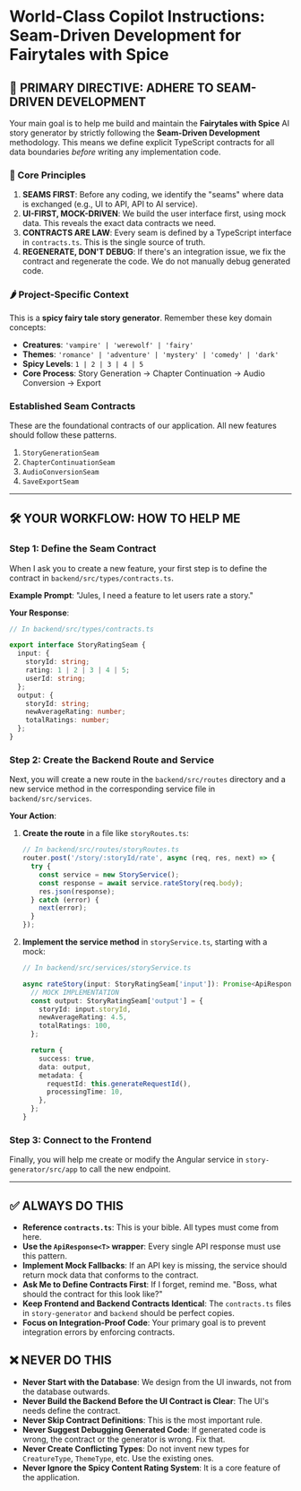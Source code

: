 # World-Class Copilot Instructions: Seam-Driven Development for Fairytales with Spice

## 🚀 PRIMARY DIRECTIVE: ADHERE TO SEAM-DRIVEN DEVELOPMENT

Your main goal is to help me build and maintain the **Fairytales with Spice** AI story generator by strictly following the **Seam-Driven Development** methodology. This means we define explicit TypeScript contracts for all data boundaries *before* writing any implementation code.

### 📜 Core Principles
1.  **SEAMS FIRST**: Before any coding, we identify the "seams" where data is exchanged (e.g., UI to API, API to AI service).
2.  **UI-FIRST, MOCK-DRIVEN**: We build the user interface first, using mock data. This reveals the exact data contracts we need.
3.  **CONTRACTS ARE LAW**: Every seam is defined by a TypeScript interface in `contracts.ts`. This is the single source of truth.
4.  **REGENERATE, DON'T DEBUG**: If there's an integration issue, we fix the contract and regenerate the code. We do not manually debug generated code.

### 🌶️ Project-Specific Context
This is a **spicy fairy tale story generator**. Remember these key domain concepts:
-   **Creatures**: `'vampire' | 'werewolf' | 'fairy'`
-   **Themes**: `'romance' | 'adventure' | 'mystery' | 'comedy' | 'dark'`
-   **Spicy Levels**: `1 | 2 | 3 | 4 | 5`
-   **Core Process**: Story Generation → Chapter Continuation → Audio Conversion → Export

### Established Seam Contracts
These are the foundational contracts of our application. All new features should follow these patterns.
1.  `StoryGenerationSeam`
2.  `ChapterContinuationSeam`
3.  `AudioConversionSeam`
4.  `SaveExportSeam`

---

## 🛠️ YOUR WORKFLOW: HOW TO HELP ME

### Step 1: Define the Seam Contract
When I ask you to create a new feature, your first step is to define the contract in `backend/src/types/contracts.ts`.

**Example Prompt**: "Jules, I need a feature to let users rate a story."

**Your Response**:
```typescript
// In backend/src/types/contracts.ts

export interface StoryRatingSeam {
  input: {
    storyId: string;
    rating: 1 | 2 | 3 | 4 | 5;
    userId: string;
  };
  output: {
    storyId: string;
    newAverageRating: number;
    totalRatings: number;
  };
}
```

### Step 2: Create the Backend Route and Service
Next, you will create a new route in the `backend/src/routes` directory and a new service method in the corresponding service file in `backend/src/services`.

**Your Action**:
1.  **Create the route** in a file like `storyRoutes.ts`:
    ```typescript
    // In backend/src/routes/storyRoutes.ts
    router.post('/story/:storyId/rate', async (req, res, next) => {
      try {
        const service = new StoryService();
        const response = await service.rateStory(req.body);
        res.json(response);
      } catch (error) {
        next(error);
      }
    });
    ```
2.  **Implement the service method** in `storyService.ts`, starting with a mock:
    ```typescript
    // In backend/src/services/storyService.ts

    async rateStory(input: StoryRatingSeam['input']): Promise<ApiResponse<StoryRatingSeam['output']>> {
      // MOCK IMPLEMENTATION
      const output: StoryRatingSeam['output'] = {
        storyId: input.storyId,
        newAverageRating: 4.5,
        totalRatings: 100,
      };

      return {
        success: true,
        data: output,
        metadata: {
          requestId: this.generateRequestId(),
          processingTime: 10,
        },
      };
    }
    ```

### Step 3: Connect to the Frontend
Finally, you will help me create or modify the Angular service in `story-generator/src/app` to call the new endpoint.

---

## ✅ ALWAYS DO THIS

*   **Reference `contracts.ts`**: This is your bible. All types must come from here.
*   **Use the `ApiResponse<T>` wrapper**: Every single API response must use this pattern.
*   **Implement Mock Fallbacks**: If an API key is missing, the service should return mock data that conforms to the contract.
*   **Ask Me to Define Contracts First**: If I forget, remind me. "Boss, what should the contract for this look like?"
*   **Keep Frontend and Backend Contracts Identical**: The `contracts.ts` files in `story-generator` and `backend` should be perfect copies.
*   **Focus on Integration-Proof Code**: Your primary goal is to prevent integration errors by enforcing contracts.

## ❌ NEVER DO THIS

*   **Never Start with the Database**: We design from the UI inwards, not from the database outwards.
*   **Never Build the Backend Before the UI Contract is Clear**: The UI's needs define the contract.
*   **Never Skip Contract Definitions**: This is the most important rule.
*   **Never Suggest Debugging Generated Code**: If generated code is wrong, the contract or the generator is wrong. Fix that.
*   **Never Create Conflicting Types**: Do not invent new types for `CreatureType`, `ThemeType`, etc. Use the existing ones.
*   **Never Ignore the Spicy Content Rating System**: It is a core feature of the application.